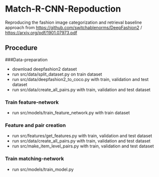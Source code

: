 # Match-R-CNN-Repoduction
Reproducing the fashion image categorization and retrieval baseline approach from https://github.com/switchablenorms/DeepFashion2 / https://arxiv.org/pdf/1901.07973.pdf

## Procedure

###Data-preparation
* download deepfashion2 dataset
* run src/data/split_dataset.py on train dataset
* run src/data/deepfashion2_to_coco.py with train, validation and test dataset
* run src/data/create_all_pairs.py with train, validation and test dataset
  
### Train feature-network
* run src/models/train_feature_network.py with train dataset

### Feature and pair creation
* run src/features/get_features.py with train, validation and test dataset
* run src/data/create_all_pairs.py with train, validation and test dataset
* run src/make_item_level_pairs.py with train, validation and test dataset

### Train matching-network
* run src/models/train_model.py
